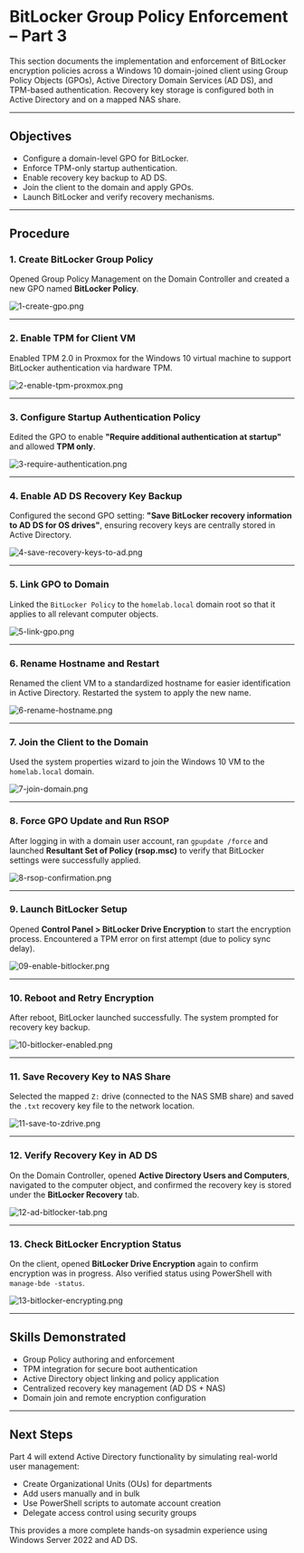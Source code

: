 # BitLocker Group Policy Enforcement – Part 3

This section documents the implementation and enforcement of BitLocker encryption policies across a Windows 10 domain-joined client using Group Policy Objects (GPOs), Active Directory Domain Services (AD DS), and TPM-based authentication. Recovery key storage is configured both in Active Directory and on a mapped NAS share.

---

## Objectives

- Configure a domain-level GPO for BitLocker.
- Enforce TPM-only startup authentication.
- Enable recovery key backup to AD DS.
- Join the client to the domain and apply GPOs.
- Launch BitLocker and verify recovery mechanisms.

---

## Procedure

### 1. Create BitLocker Group Policy

Opened Group Policy Management on the Domain Controller and created a new GPO named **BitLocker Policy**.

![1-create-gpo.png](./1-create-gpo.png)

---

### 2. Enable TPM for Client VM

Enabled TPM 2.0 in Proxmox for the Windows 10 virtual machine to support BitLocker authentication via hardware TPM.

![2-enable-tpm-proxmox.png](./2-enable-tpm-proxmox.png)

---

### 3. Configure Startup Authentication Policy

Edited the GPO to enable **"Require additional authentication at startup"** and allowed **TPM only**.

![3-require-authentication.png](./3-require-authentication.png)

---

### 4. Enable AD DS Recovery Key Backup

Configured the second GPO setting: **"Save BitLocker recovery information to AD DS for OS drives"**, ensuring recovery keys are centrally stored in Active Directory.

![4-save-recovery-keys-to-ad.png](./4-save-recovery-keys-to-ad.png)

---

### 5. Link GPO to Domain

Linked the `BitLocker Policy` to the `homelab.local` domain root so that it applies to all relevant computer objects.

![5-link-gpo.png](./5-link-gpo.png)

---

### 6. Rename Hostname and Restart

Renamed the client VM to a standardized hostname for easier identification in Active Directory. Restarted the system to apply the new name.

![6-rename-hostname.png](./6-rename-hostname.png)

---

### 7. Join the Client to the Domain

Used the system properties wizard to join the Windows 10 VM to the `homelab.local` domain.

![7-join-domain.png](./7-join-domain.png)

---

### 8. Force GPO Update and Run RSOP

After logging in with a domain user account, ran `gpupdate /force` and launched **Resultant Set of Policy (rsop.msc)** to verify that BitLocker settings were successfully applied.

![8-rsop-confirmation.png](./8-rsop-confirmation.png)

---

### 9. Launch BitLocker Setup

Opened **Control Panel > BitLocker Drive Encryption** to start the encryption process. Encountered a TPM error on first attempt (due to policy sync delay).

![09-enable-bitlocker.png](./09-enable-bitlocker.png)

---

### 10. Reboot and Retry Encryption

After reboot, BitLocker launched successfully. The system prompted for recovery key backup.

![10-bitlocker-enabled.png](./10-bitlocker-enabled.png)

---

### 11. Save Recovery Key to NAS Share

Selected the mapped `Z:` drive (connected to the NAS SMB share) and saved the `.txt` recovery key file to the network location.

![11-save-to-zdrive.png](./11-save-to-zdrive.png)

---

### 12. Verify Recovery Key in AD DS

On the Domain Controller, opened **Active Directory Users and Computers**, navigated to the computer object, and confirmed the recovery key is stored under the **BitLocker Recovery** tab.

![12-ad-bitlocker-tab.png](./12-ad-bitlocker-tab.png)

---

### 13. Check BitLocker Encryption Status

On the client, opened **BitLocker Drive Encryption** again to confirm encryption was in progress. Also verified status using PowerShell with `manage-bde -status`.

![13-bitlocker-encrypting.png](./13-bitlocker-encrypting.png)

---

## Skills Demonstrated

- Group Policy authoring and enforcement
- TPM integration for secure boot authentication
- Active Directory object linking and policy application
- Centralized recovery key management (AD DS + NAS)
- Domain join and remote encryption configuration

---

## Next Steps

Part 4 will extend Active Directory functionality by simulating real-world user management:

- Create Organizational Units (OUs) for departments
- Add users manually and in bulk
- Use PowerShell scripts to automate account creation
- Delegate access control using security groups

This provides a more complete hands-on sysadmin experience using Windows Server 2022 and AD DS.

